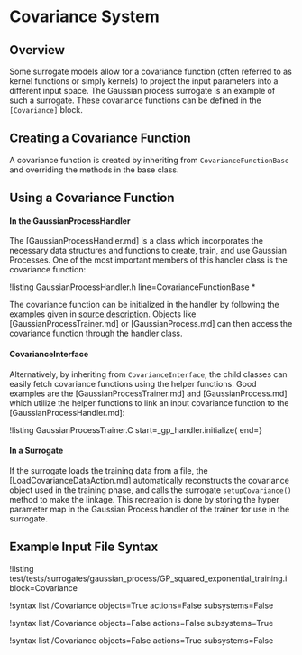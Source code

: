 # Covariance System

## Overview

Some surrogate models allow for a covariance function (often referred to as kernel functions or simply kernels) to project the input parameters into a different input space. The Gaussian process surrogate is an example of such a surrogate. These covariance functions can be defined in the `[Covariance]` block.

## Creating a Covariance Function

A covariance function is created by inheriting from `CovarianceFunctionBase` and overriding the methods in the base class.

## Using a Covariance Function

#### In the GaussianProcessHandler

The [GaussianProcessHandler.md] is a class which incorporates the necessary data structures and
functions to create, train, and use Gaussian Processes. One of the most important members
of this handler class is the covariance function:

!listing GaussianProcessHandler.h line=CovarianceFunctionBase *

The covariance function can be initialized in the handler by following the examples
given in [source description](GaussianProcessHandler.md). Objects like
[GaussianProcessTrainer.md] or [GaussianProcess.md] can then access the
covariance function through the handler class.

#### CovarianceInterface

Alternatively, by inheriting from
`CovarianceInterface`, the child classes can easily fetch covariance functions
using the helper functions. Good examples are the [GaussianProcessTrainer.md] and
[GaussianProcess.md] which utilize the helper functions to link an input
covariance function to the [GaussianProcessHandler.md]:

!listing GaussianProcessTrainer.C start=_gp_handler.initialize( end=}

#### In a Surrogate

If the surrogate loads the training data from a file, the [LoadCovarianceDataAction.md] automatically reconstructs the covariance object used in the training phase, and calls the surrogate `setupCovariance()` method to make the linkage. This recreation is done by storing the hyper parameter map in the Gaussian Process handler of the trainer for use in the surrogate.


## Example Input File Syntax

!listing test/tests/surrogates/gaussian_process/GP_squared_exponential_training.i block=Covariance

!syntax list /Covariance objects=True actions=False subsystems=False

!syntax list /Covariance objects=False actions=False subsystems=True

!syntax list /Covariance objects=False actions=True subsystems=False
